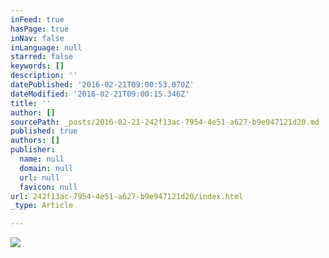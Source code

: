 ```yaml
---
inFeed: true
hasPage: true
inNav: false
inLanguage: null
starred: false
keywords: []
description: ''
datePublished: '2016-02-21T09:00:53.070Z'
dateModified: '2016-02-21T09:00:15.346Z'
title: ''
author: []
sourcePath: _posts/2016-02-21-242f13ac-7954-4e51-a627-b9e947121d20.md
published: true
authors: []
publisher:
  name: null
  domain: null
  url: null
  favicon: null
url: 242f13ac-7954-4e51-a627-b9e947121d20/index.html
_type: Article

---
```

![](https://the-grid-user-content.s3-us-west-2.amazonaws.com/9fb7adbd-a728-488c-b495-185f57f57539.jpg)